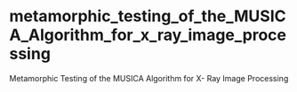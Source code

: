 # metamorphic_testing_of_the_MUSICA_Algorithm_for_x_ray_image_processing
Metamorphic Testing of the MUSICA Algorithm for X- Ray Image Processing
